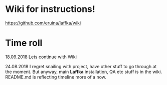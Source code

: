 # Wiki for instructions!
https://github.com/eruina/laffka/wiki


# Time roll
18.09.2018 Lets continue with Wiki

24.08.2018 I regret snailing with project, have other stuff to go through at the moment. But anyway, main **Laffka** installation, QA etc stuff is in the wiki. README.md is reflecting timeline more of a now.
